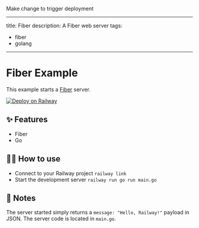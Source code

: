 Make change to trigger deployment

---
title: Fiber
description: A Fiber web server
tags:
  - fiber
  - golang
---

# Fiber Example

This example starts a [Fiber](https://gofiber.io/) server.

[![Deploy on Railway](https://railway.app/button.svg)](https://railway.app/new/template/7di0JR)

## ✨ Features

- Fiber
- Go

## 💁‍♀️ How to use

- Connect to your Railway project `railway link`
- Start the development server `railway run go run main.go`

## 📝 Notes

The server started simply returns a `message: "Hello, Railway!"` payload in JSON. The server code is located in `main.go`.
